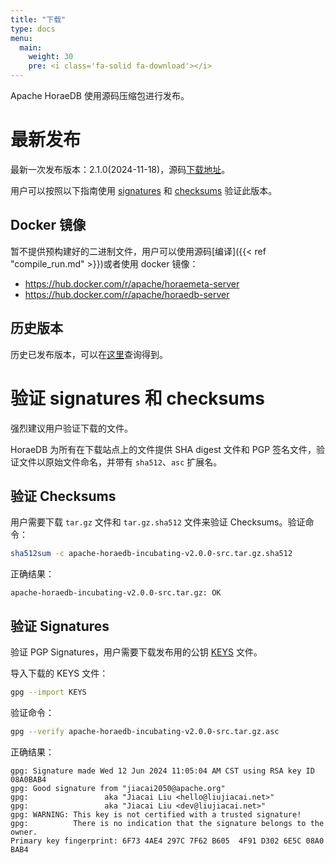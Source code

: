 ```yaml
---
title: "下载"
type: docs
menu:
  main:
    weight: 30
    pre: <i class='fa-solid fa-download'></i>
---
```


Apache HoraeDB 使用源码压缩包进行发布。

# 最新发布

最新一次发布版本：2.1.0(2024-11-18)，源码[下载地址](https://www.apache.org/dyn/closer.lua/incubator/horaedb/horaedb/v2.1.0/apache-horaedb-incubating-v2.1.0-src.tar.gz)。

用户可以按照以下指南使用 [signatures](https://downloads.apache.org/incubator/horaedb/horaedb/v2.1.0/apache-horaedb-incubating-v2.1.0-src.tar.gz.asc) 和 [checksums](https://downloads.apache.org/incubator/horaedb/horaedb/v2.1.0/apache-horaedb-incubating-v2.1.0-src.tar.gz.sha512) 验证此版本。

## Docker 镜像

暂不提供预构建好的二进制文件，用户可以使用源码[编译]({{< ref "compile_run.md" >}})或者使用 docker 镜像：

- https://hub.docker.com/r/apache/horaemeta-server
- https://hub.docker.com/r/apache/horaedb-server

## 历史版本

历史已发布版本，可以在[这里](https://archive.apache.org/dist/incubator/horaedb/horaedb/)查询得到。

# 验证 signatures 和 checksums

强烈建议用户验证下载的文件。

HoraeDB 为所有在下载站点上的文件提供 SHA digest 文件和 PGP 签名文件，验证文件以原始文件命名，并带有 `sha512`、`asc` 扩展名。

## 验证 Checksums

用户需要下载 `tar.gz` 文件和 `tar.gz.sha512` 文件来验证 Checksums。验证命令：

```bash
sha512sum -c apache-horaedb-incubating-v2.0.0-src.tar.gz.sha512
```

正确结果：

```
apache-horaedb-incubating-v2.0.0-src.tar.gz: OK
```

## 验证 Signatures

验证 PGP Signatures，用户需要下载发布用的公钥 [KEYS](https://downloads.apache.org/incubator/horaedb/KEYS) 文件。

导入下载的 KEYS 文件：

```bash
gpg --import KEYS
```

验证命令：

```bash
gpg --verify apache-horaedb-incubating-v2.0.0-src.tar.gz.asc
```

正确结果：

```
gpg: Signature made Wed 12 Jun 2024 11:05:04 AM CST using RSA key ID 08A0BAB4
gpg: Good signature from "jiacai2050@apache.org"
gpg:                 aka "Jiacai Liu <hello@liujiacai.net>"
gpg:                 aka "Jiacai Liu <dev@liujiacai.net>"
gpg: WARNING: This key is not certified with a trusted signature!
gpg:          There is no indication that the signature belongs to the owner.
Primary key fingerprint: 6F73 4AE4 297C 7F62 B605  4F91 D302 6E5C 08A0 BAB4
```
